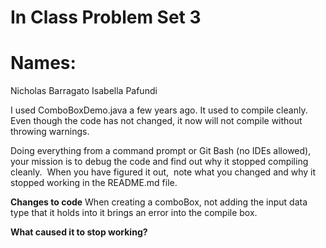 # In Class Problem Set 3

# Names:
Nicholas Barragato Isabella Pafundi

I used ComboBoxDemo.java a few years ago.  It used to compile cleanly.  Even though the code has not changed, it now  will not compile without throwing warnings.

Doing everything from a command prompt or Git Bash (no IDEs allowed), your mission is to debug the code and find out why it stopped compiling cleanly.  When you have figured it out,  note what you changed and why it stopped working in the README.md file.


**Changes to code**
When creating a comboBox, not adding the input data type that it holds into it brings an error into the compile box.

**What caused it to stop working?**
